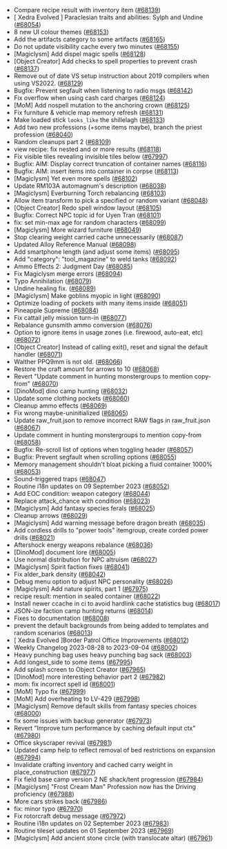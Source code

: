 * Compare recipe result with inventory item ([#68139](https://github.com/CleverRaven/Cataclysm-DDA/pull/68139))
* [ Xedra Evolved ] Paraclesian traits and abilities: Sylph and Undine ([#68054](https://github.com/CleverRaven/Cataclysm-DDA/pull/68054))
* 8 new UI colour themes ([#68153](https://github.com/CleverRaven/Cataclysm-DDA/pull/68153))
* Add the artifacts category to some artifacts ([#68165](https://github.com/CleverRaven/Cataclysm-DDA/pull/68165))
* Do not update visibility cache every two minutes ([#68155](https://github.com/CleverRaven/Cataclysm-DDA/pull/68155))
* [Magiclysm] Add dispel magic spells ([#68128](https://github.com/CleverRaven/Cataclysm-DDA/pull/68128))
* [Object Creator] Add checks to spell properties to prevent crash ([#68137](https://github.com/CleverRaven/Cataclysm-DDA/pull/68137))
* Remove out of date VS setup instruction about 2019 compilers when using VS2022. ([#68129](https://github.com/CleverRaven/Cataclysm-DDA/pull/68129))
* Bugfix: Prevent segfault when listening to radio msgs ([#68142](https://github.com/CleverRaven/Cataclysm-DDA/pull/68142))
* Fix overflow when using cash card charges ([#68124](https://github.com/CleverRaven/Cataclysm-DDA/pull/68124))
* [MoM] Add nospell mutation to the anchoring crown ([#68125](https://github.com/CleverRaven/Cataclysm-DDA/pull/68125))
* Fix furniture & vehicle map memory refresh ([#68131](https://github.com/CleverRaven/Cataclysm-DDA/pull/68131))
* Make loaded stick ``looks_like`` the shillelagh ([#68133](https://github.com/CleverRaven/Cataclysm-DDA/pull/68133))
* Add two new professions (+some items maybe), branch the priest profession ([#68040](https://github.com/CleverRaven/Cataclysm-DDA/pull/68040))
* Random cleanups part 2 ([#68109](https://github.com/CleverRaven/Cataclysm-DDA/pull/68109))
* view recipe: fix nested and or more results ([#68118](https://github.com/CleverRaven/Cataclysm-DDA/pull/68118))
* Fix visible tiles revealing invisible tiles below ([#67997](https://github.com/CleverRaven/Cataclysm-DDA/pull/67997))
* Bugfix: AIM: Display correct truncation of container names ([#68116](https://github.com/CleverRaven/Cataclysm-DDA/pull/68116))
* Bugfix: AIM: insert items into container in corpse ([#68113](https://github.com/CleverRaven/Cataclysm-DDA/pull/68113))
* [Magiclysm] Yet even more spells ([#68102](https://github.com/CleverRaven/Cataclysm-DDA/pull/68102))
* Update RM103A automagnum's description ([#68038](https://github.com/CleverRaven/Cataclysm-DDA/pull/68038))
* [Magiclysm] Everburning Torch rebalancing ([#68103](https://github.com/CleverRaven/Cataclysm-DDA/pull/68103))
* Allow item transform to pick a specified or random variant ([#68048](https://github.com/CleverRaven/Cataclysm-DDA/pull/68048))
* [Object Creator] Redo spell window layout ([#68105](https://github.com/CleverRaven/Cataclysm-DDA/pull/68105))
* Bugfix: Correct NPC topic id for Uyen Tran ([#68101](https://github.com/CleverRaven/Cataclysm-DDA/pull/68101))
* fix: set min-max age for random characters ([#68099](https://github.com/CleverRaven/Cataclysm-DDA/pull/68099))
* [Magiclysm] More wizard furniture ([#68049](https://github.com/CleverRaven/Cataclysm-DDA/pull/68049))
* Stop clearing weight carried cache unnecessarily ([#68087](https://github.com/CleverRaven/Cataclysm-DDA/pull/68087))
* Updated Alloy Reference Manual ([#68098](https://github.com/CleverRaven/Cataclysm-DDA/pull/68098))
* Add smartphone length (and adjust some items) ([#68095](https://github.com/CleverRaven/Cataclysm-DDA/pull/68095))
* Add "category": "tool_magazine" to weld tanks ([#68092](https://github.com/CleverRaven/Cataclysm-DDA/pull/68092))
* Ammo Effects 2: Judgment Day ([#68085](https://github.com/CleverRaven/Cataclysm-DDA/pull/68085))
* Fix Magiclysm merge errors ([#68094](https://github.com/CleverRaven/Cataclysm-DDA/pull/68094))
* Typo Annihilation ([#68079](https://github.com/CleverRaven/Cataclysm-DDA/pull/68079))
* Undine healing fix. ([#68089](https://github.com/CleverRaven/Cataclysm-DDA/pull/68089))
* [Magiclysm] Make goblins myopic in light  ([#68090](https://github.com/CleverRaven/Cataclysm-DDA/pull/68090))
* Optimize loading of pockets with many items inside ([#68051](https://github.com/CleverRaven/Cataclysm-DDA/pull/68051))
* Pineapple Supreme ([#68084](https://github.com/CleverRaven/Cataclysm-DDA/pull/68084))
* Fix cattail jelly mission turn-in ([#68077](https://github.com/CleverRaven/Cataclysm-DDA/pull/68077))
* Rebalance gunsmith ammo conversion ([#68076](https://github.com/CleverRaven/Cataclysm-DDA/pull/68076))
* Option to ignore items in usage zones (i.e. firewood, auto-eat, etc) ([#68072](https://github.com/CleverRaven/Cataclysm-DDA/pull/68072))
* [Object Creator] Instead of calling exit(), reset and signal the default handler ([#68071](https://github.com/CleverRaven/Cataclysm-DDA/pull/68071))
* Walther PPQ9mm is not old. ([#68066](https://github.com/CleverRaven/Cataclysm-DDA/pull/68066))
* Restore the craft amount for arrows to 10 ([#68068](https://github.com/CleverRaven/Cataclysm-DDA/pull/68068))
* Revert "Update comment in hunting monstergroups to mention copy-from" ([#68070](https://github.com/CleverRaven/Cataclysm-DDA/pull/68070))
* [DinoMod] dino camp hunting ([#68032](https://github.com/CleverRaven/Cataclysm-DDA/pull/68032))
* Update some clothing pockets ([#68060](https://github.com/CleverRaven/Cataclysm-DDA/pull/68060))
* Cleanup ammo effects ([#68069](https://github.com/CleverRaven/Cataclysm-DDA/pull/68069))
* Fix wrong maybe-uninitialized ([#68065](https://github.com/CleverRaven/Cataclysm-DDA/pull/68065))
* Update raw_fruit.json to remove incorrect RAW flags in raw_fruit.json ([#68067](https://github.com/CleverRaven/Cataclysm-DDA/pull/68067))
* Update comment in hunting monstergroups to mention copy-from ([#68058](https://github.com/CleverRaven/Cataclysm-DDA/pull/68058))
* Bugfix: Re-scroll list of options when toggling header ([#68057](https://github.com/CleverRaven/Cataclysm-DDA/pull/68057))
* Bugfix: Prevent segfault when scrolling options ([#68055](https://github.com/CleverRaven/Cataclysm-DDA/pull/68055))
* Memory management shouldn't bloat picking a fluid container 1000% ([#68053](https://github.com/CleverRaven/Cataclysm-DDA/pull/68053))
* Sound-triggered traps ([#68047](https://github.com/CleverRaven/Cataclysm-DDA/pull/68047))
* Routine i18n updates on 09 September 2023 ([#68052](https://github.com/CleverRaven/Cataclysm-DDA/pull/68052))
* Add EOC condition: weapon category  ([#68044](https://github.com/CleverRaven/Cataclysm-DDA/pull/68044))
* Replace attack_chance with condition ([#68023](https://github.com/CleverRaven/Cataclysm-DDA/pull/68023))
* [Magiclysm] Add fantasy species ferals ([#68025](https://github.com/CleverRaven/Cataclysm-DDA/pull/68025))
* Cleanup arrows ([#68029](https://github.com/CleverRaven/Cataclysm-DDA/pull/68029))
* [Magiclysm] Add warning message before dragon breath ([#68035](https://github.com/CleverRaven/Cataclysm-DDA/pull/68035))
* Add cordless drills to "power tools" itemgroup, create corded power drills ([#68021](https://github.com/CleverRaven/Cataclysm-DDA/pull/68021))
* Aftershock energy weapons rebalance ([#68036](https://github.com/CleverRaven/Cataclysm-DDA/pull/68036))
* [DinoMod] document lore ([#68005](https://github.com/CleverRaven/Cataclysm-DDA/pull/68005))
* Use normal distribution for NPC altruism ([#68027](https://github.com/CleverRaven/Cataclysm-DDA/pull/68027))
* [Magiclysm] Spirit faction fixes ([#68041](https://github.com/CleverRaven/Cataclysm-DDA/pull/68041))
* Fix alder_bark density ([#68042](https://github.com/CleverRaven/Cataclysm-DDA/pull/68042))
* Debug menu option to adjust NPC personality ([#68026](https://github.com/CleverRaven/Cataclysm-DDA/pull/68026))
* [Magiclysm] Add nature spirits, part 1 ([#67975](https://github.com/CleverRaven/Cataclysm-DDA/pull/67975))
* recipe result: mention in sealed container ([#68022](https://github.com/CleverRaven/Cataclysm-DDA/pull/68022))
* Install newer ccache in ci to avoid hardlink cache statistics bug ([#68017](https://github.com/CleverRaven/Cataclysm-DDA/pull/68017))
* JSON-ize faction camp hunting returns ([#68014](https://github.com/CleverRaven/Cataclysm-DDA/pull/68014))
* Fixes to documentation ([#68008](https://github.com/CleverRaven/Cataclysm-DDA/pull/68008))
* prevent the default backgrounds from being added to templates and random scenarios ([#68013](https://github.com/CleverRaven/Cataclysm-DDA/pull/68013))
* [ Xedra Evolved ]Border Patrol Office Improvements ([#68012](https://github.com/CleverRaven/Cataclysm-DDA/pull/68012))
* Weekly Changelog 2023-08-28 to 2023-09-04 ([#68002](https://github.com/CleverRaven/Cataclysm-DDA/pull/68002))
* Heavy punching bag uses heavy punching bag sack ([#68003](https://github.com/CleverRaven/Cataclysm-DDA/pull/68003))
* Add longest_side to some items ([#67995](https://github.com/CleverRaven/Cataclysm-DDA/pull/67995))
* Add splash screen to Object Creator ([#67965](https://github.com/CleverRaven/Cataclysm-DDA/pull/67965))
* [DinoMod] more interesting behavior part 2 ([#67982](https://github.com/CleverRaven/Cataclysm-DDA/pull/67982))
* mom: fix incorrect spell id ([#68001](https://github.com/CleverRaven/Cataclysm-DDA/pull/68001))
* [MoM] Typo fix ([#67999](https://github.com/CleverRaven/Cataclysm-DDA/pull/67999))
* [MoM] Add overheating to LV-429 ([#67998](https://github.com/CleverRaven/Cataclysm-DDA/pull/67998))
* [Magiclysm] Remove default skills from fantasy species choices ([#68000](https://github.com/CleverRaven/Cataclysm-DDA/pull/68000))
* fix some issues with backup generator ([#67973](https://github.com/CleverRaven/Cataclysm-DDA/pull/67973))
* Revert "Improve turn performance by caching default input ctx" ([#67980](https://github.com/CleverRaven/Cataclysm-DDA/pull/67980))
* Office skyscraper revival ([#67981](https://github.com/CleverRaven/Cataclysm-DDA/pull/67981))
* Updated camp help to reflect removal of bed restrictions on expansion ([#67994](https://github.com/CleverRaven/Cataclysm-DDA/pull/67994))
* Invalidate crafting inventory and cached carry weight in place_construction ([#67977](https://github.com/CleverRaven/Cataclysm-DDA/pull/67977))
* Fix field base camp version 2 NE shack/tent progression ([#67984](https://github.com/CleverRaven/Cataclysm-DDA/pull/67984))
* [Magiclysm] "Frost Cream Man" Profession now has the Driving proficiency ([#67988](https://github.com/CleverRaven/Cataclysm-DDA/pull/67988))
* More cars strikes back ([#67986](https://github.com/CleverRaven/Cataclysm-DDA/pull/67986))
* fix: minor typo ([#67970](https://github.com/CleverRaven/Cataclysm-DDA/pull/67970))
* Fix rotorcraft debug message ([#67972](https://github.com/CleverRaven/Cataclysm-DDA/pull/67972))
* Routine i18n updates on 02 September 2023 ([#67983](https://github.com/CleverRaven/Cataclysm-DDA/pull/67983))
* Routine tileset updates on 01 September 2023 ([#67969](https://github.com/CleverRaven/Cataclysm-DDA/pull/67969))
* [Magiclysm] Add ancient stone circle (with translocate altar) ([#67961](https://github.com/CleverRaven/Cataclysm-DDA/pull/67961))
